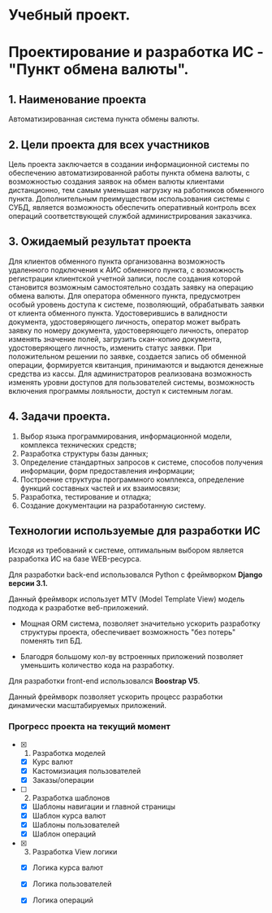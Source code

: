 # Учебный проект.
# Проектирование и разработка ИС - "Пункт обмена валюты".
## 1.	Наименование проекта
Автоматизированная система пункта обмены валюты. 
## 2.	Цели проекта для всех участников
Цель проекта заключается в создании информационной системы по обеспечению автоматизированной работы пункта обмена валюты, с возможностью создания заявок на обмен валюты клиентами дистанционно, тем самым уменьшая нагрузку на работников обменного пункта. Дополнительным преимуществом использования системы с СУБД, является возможность обеспечить оперативный контроль всех операций соответствующей службой администрирования заказчика.
## 3.	Ожидаемый результат проекта
Для клиентов обменного пункта организованна возможность удаленного подключения к АИС обменного пункта, с возможность регистрации клиентской учетной записи, после создания которой становится возможным самостоятельно создать заявку на операцию обмена валюты.
 Для оператора обменного пункта, предусмотрен особый уровень доступа к системе, позволяющий, обрабатывать заявки от клиента обменного пункта. Удостоверившись в валидности документа, удостоверяющего личность, оператор может выбрать заявку по номеру документа, удостоверяющего личность, оператор изменять значение полей, загрузить скан-копию документа, удостоверяющего личность, изменить статус заявки. При положительном решении по заявке, создается запись об обменной операции, формируется квитанция, принимаются и выдаются денежные средства из кассы.
Для администраторов реализована возможность изменять уровни доступов для пользователей системы, возможность включения программы лояльности, доступ к системным логам.
## 4.	Задачи проекта.
1)	Выбор языка программирования, информационной модели, комплекса технических средств;
2)	Разработка структуры базы данных;
3)	Определение стандартных запросов к системе, способов получения информации, форм предоставления информации;
4)	Построение структуры программного комплекса, определение функций составных частей и их взаимосвязи;
5)	Разработка, тестирование и отладка;
6)	Создание документации на разработанную систему.

## Технологии используемые для разработки ИС
Исходя из требований к системе, оптимальным выбором является разработка ИС на базе WEB-ресурса.


Для разработки back-end использовался Python с фреймворком **Django версии 3.1.**


Данный фреймворк использует MTV (Model Template View) модель подхода к разработке веб-приложений.


* Мощная ORM система, позволяет значительно ускорить разработку структуры проекта, обеспечивает возможность "без потерь" поменять тип БД.


* Благодря большому кол-ву встроенных приложений позволяет уменьшить количество кода на разработку.


Для разработки front-end использовался **Boostrap V5**.


Данный фреймворк позволяет ускорить процесс разработки динамически масштабируемых приложений.
### Прогресс проекта на текущий момент
- [X] 1. Разработка моделей
    - [X] Курс валют
    - [X] Кастомизиация пользователей
    - [X] Заказы/операции
- [ ] 2. Разработка шаблонов
    - [X] Шаблоны навигации и главной страницы
    - [X] Шаблон курса валют
    - [X] Шаблоны пользователей
    - [X] Шаблон операций 
- [X] 3. Разработка View логики
    - [X] Логика курса валют
    - [X] Логика пользователей
    - [X] Логика операций
    
   
    

